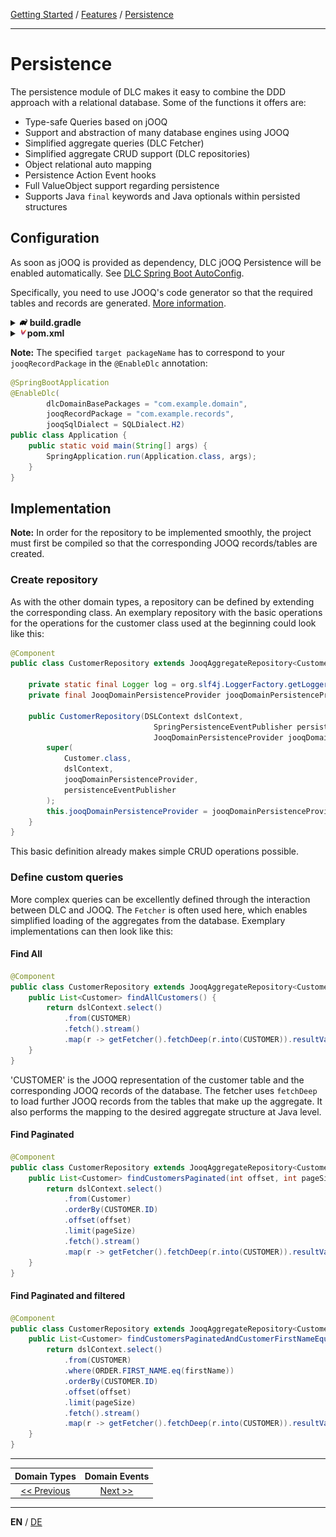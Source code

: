 [Getting Started](../index_en.md) / [Features](../guides/features_en.md) / [Persistence](persistence_en.md)

---

# Persistence
The persistence module of DLC makes it easy to combine the DDD approach with 
a relational database.
Some of the functions it offers are:
-  Type-safe Queries based on jOOQ
-  Support and abstraction of many database engines using JOOQ
-  Simplified aggregate queries (DLC Fetcher)
-  Simplified aggregate CRUD support (DLC repositories)
-  Object relational auto mapping
-  Persistence Action Event hooks
-  Full ValueObject support regarding persistence
-  Supports Java `final` keywords and Java optionals within persisted structures

## Configuration
As soon as jOOQ is provided as dependency, DLC jOOQ Persistence will be enabled automatically.
See [DLC Spring Boot AutoConfig](./../../../dlc-spring-boot-autoconfig/readme.md).

Specifically, you need to use JOOQ's code generator so that the required tables and records are generated.
[More information](https://www.jooq.org/doc/latest/manual/code-generation/codegen-execution/).

<details>
<summary><img style="height: 12px" src="../../icons/gradle.svg" alt="gradle"> <b>build.gradle</b></summary>

```groovy
plugins {
    id 'org.jooq.jooq-codegen-gradle' version '3.20.6'
}

jooq {
    configuration {
        jdbc {
            driver = 'org.h2.Driver'
            url = 'jdbc:h2:~/my-db'
            user = 'sa'
            password = ''
        }
        generator {
            database {
                name = 'org.jooq.meta.h2.H2Database'
                inputSchema = 'PUBLIC'
            }
            generate {
                daos = true
                pojos = true
            }
            target {
                packageName = 'com.example.records'
                directory = 'build/generated-sources/jooq'
            }
        }
    }
}

dependencies {
    jooqCodegen 'com.h2database:h2:2.3.232'
}
```
</details>

<details>
<summary><img style="height: 12px" src="../../icons/file-type-maven.svg" alt="maven"><b>pom.xml</b></summary>

```xml
<build>
    <plugins>
        <plugin>
            <groupId>org.jooq</groupId>
            <artifactId>jooq-codegen-maven</artifactId>
            <version>${jooq.version}</version>
            <executions>
                <execution>
                    <id>generate-jooq</id>
                    <phase>generate-sources</phase>
                    <goals>
                        <goal>generate</goal>
                    </goals>
                    <configuration>
                        <jdbc>
                            <driver>org.h2.Driver</driver>
                            <url>jdbc:h2:~/my-db</url>
                            <user>sa</user>
                            <password></password>
                        </jdbc>
                        <generator>
                            <database>
                                <name>org.jooq.meta.h2.H2Database</name>
                                <inputSchema>PUBLIC</inputSchema>
                            </database>
                            <generate>
                                <daos>true</daos>
                                <pojos>true</pojos>
                            </generate>
                            <target>
                                <packageName>com.example.records</packageName>
                                <directory>${project.build.directory}/generated-sources/jooq</directory>
                            </target>
                        </generator>
                    </configuration>
                </execution>
            </executions>
        </plugin>
    </plugins>
</build>
```
</details>

**Note:** The specified `target packageName` has to correspond to your `jooqRecordPackage` in the `@EnableDlc` annotation:
```java
@SpringBootApplication
@EnableDlc(
        dlcDomainBasePackages = "com.example.domain", 
        jooqRecordPackage = "com.example.records",
        jooqSqlDialect = SQLDialect.H2)
public class Application {
    public static void main(String[] args) {
        SpringApplication.run(Application.class, args);
    }
}
```

## Implementation
**Note:** In order for the repository to be implemented smoothly, the project must first be compiled so that the 
corresponding JOOQ records/tables are created.

### Create repository
As with the other domain types, a repository can be defined 
by extending the corresponding class. An exemplary repository with the basic operations for the
operations for the customer class used at the beginning could look like this:
```Java
@Component
public class CustomerRepository extends JooqAggregateRepository<Customer, CustomerId> {

    private static final Logger log = org.slf4j.LoggerFactory.getLogger(CustomerRepository.class);
    private final JooqDomainPersistenceProvider jooqDomainPersistenceProvider;
    
    public CustomerRepository(DSLContext dslContext,
                                SpringPersistenceEventPublisher persistenceEventPublisher,
                                JooqDomainPersistenceProvider jooqDomainPersistenceProvider) {
        super(
            Customer.class,
            dslContext,
            jooqDomainPersistenceProvider,
            persistenceEventPublisher
        );
        this.jooqDomainPersistenceProvider = jooqDomainPersistenceProvider;
    }
}
```

This basic definition already makes simple CRUD operations possible.

### Define custom queries
More complex queries can be excellently defined through the interaction between DLC and JOOQ.
The `Fetcher` is often used here, which enables simplified loading of the aggregates from the database.
Exemplary implementations can then look like this:

#### Find All
```Java
@Component
public class CustomerRepository extends JooqAggregateRepository<Customer, CustomerId> {
    public List<Customer> findAllCustomers() {
        return dslContext.select()
            .from(CUSTOMER)
            .fetch().stream()
            .map(r -> getFetcher().fetchDeep(r.into(CUSTOMER)).resultValue().get()).collect(Collectors.toList());
    }
}
```
'CUSTOMER' is the JOOQ representation of the customer table and the corresponding JOOQ records of the database.
The fetcher uses `fetchDeep` to load further JOOQ records from the tables that make up the aggregate.
It also performs the mapping to the desired aggregate structure at Java level.

#### Find Paginated
```Java
@Component
public class CustomerRepository extends JooqAggregateRepository<Customer, CustomerId> {
    public List<Customer> findCustomersPaginated(int offset, int pageSize) {
        return dslContext.select()
            .from(Customer)
            .orderBy(CUSTOMER.ID)
            .offset(offset)
            .limit(pageSize)
            .fetch().stream()
            .map(r -> getFetcher().fetchDeep(r.into(CUSTOMER)).resultValue().get()).collect(Collectors.toList());
    }
}
```

#### Find Paginated and filtered
```Java
@Component
public class CustomerRepository extends JooqAggregateRepository<Customer, CustomerId> {
    public List<Customer> findCustomersPaginatedAndCustomerFirstNameEqualTo(String firstName, int offset, int pageSize) {
        return dslContext.select()
            .from(CUSTOMER)
            .where(ORDER.FIRST_NAME.eq(firstName))
            .orderBy(CUSTOMER.ID)
            .offset(offset)
            .limit(pageSize)
            .fetch().stream()
            .map(r -> getFetcher().fetchDeep(r.into(CUSTOMER)).resultValue().get()).collect(Collectors.toList());
    }
}
```

---

|         **Domain Types**          |       **Domain Events**        |
|:---------------------------------:|:------------------------------:|
| [<< Previous](domain_types_en.md) | [Next >>](domain_events_en.md) |


---

**EN** / [DE](../../german/features/persistence_de.md)
